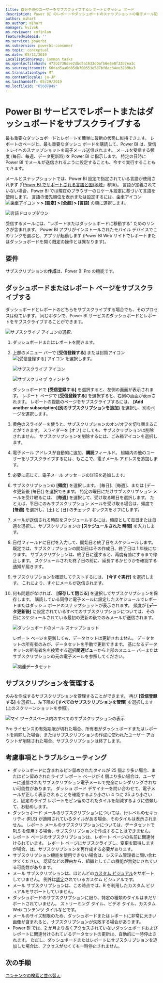 ```yaml
---
title: 自分や他のユーザーをサブスクライブするレポートとダッシュ ボード
description: Power BI のレポートやダッシュボードのスナップショットの電子メール配布を自分や同僚がサブスクライブする方法を説明します。
author: mihart
ms.author: mihart
manager: kvivek
ms.reviewer: cmfinlan
featuredvideoid: ''
ms.service: powerbi
ms.subservice: powerbi-consumer
ms.topic: conceptual
ms.date: 05/11/2019
LocalizationGroup: Common tasks
ms.openlocfilehash: 472b2736dae2dbc5a1633d0afb6e8e8f32b7ea3c
ms.sourcegitcommit: 60dad5aa0d85db790553e537bf8ac34ee3289ba3
ms.translationtype: MT
ms.contentlocale: ja-JP
ms.lasthandoff: 05/29/2019
ms.locfileid: "65607849"
---
```

# <a name="subscribe-to-a-report-or-dashboard-in-power-bi-service"></a>Power BI サービスでレポートまたはダッシュボードをサブスクライブする 
最も重要なダッシュボードとレポートを簡単に最新の状態に維持できます。 レポートのページと、最も重要なダッシュ ボードを購読して、Power BI は、受信トレイへのスナップショットを電子メール送信されます。 メールを受信する頻度 (毎日、毎週、データ更新時) を Power BI に指示します。 特定の日時に Power BI でメールが送信されるように設定することも、今すぐ実行することもできます。  

メールとスナップショットでは、Power BI 設定で指定されている言語が使用されます (「[Power BI でサポートされる言語と国/地域](../supported-languages-countries-regions.md)」参照)。 言語が定義されていない場合、Power BI では現在のブラウザーのロケール設定に基づいて言語を使用します。 言語の優先順位を表示または設定するには、歯車アイコン ![歯車アイコン](./media/end-user-subscribe/power-bi-settings-icon.png) >  **> [設定] > [全般] > [言語]** の順に選択します。 

![言語ドロップダウン](./media/end-user-subscribe/power-bi-language.png)

受信するメールには、"レポートまたはダッシュボードに移動する" ためのリンクが含まれます。 Power BI アプリがインストールされたモバイル デバイスでこのリンクを選ぶと、アプリが起動します (Power BI Web サイトでレポートまたはダッシュボードを開く既定の操作とは異なります)。


## <a name="requirements"></a>要件
サブスクリプションの**作成**は、Power BI Pro の機能です。   

## <a name="subscribe-to-a-dashboard-or-a-report-page"></a>ダッシュボードまたはレポート ページをサブスクライブする
ダッシュボードとレポートのどちらをサブスクライブする場合でも、そのプロセスは似ています。 同じボタンで、Power BI サービスのダッシュボードとレポートをサブスクライブすることができます。
 
![サブスクライブ アイコンの選択](./media/end-user-subscribe/power-bi-subscribe-orientation.png).

1. ダッシュボードまたはレポートを開きます。
2. 上部のメニュー バーで **[受信登録する]** または封筒アイコン ![[受信登録する] アイコン](./media/end-user-subscribe/power-bi-icon-envelope.png) を選択します。
   
   ![サブスクライブ アイコン](./media/end-user-subscribe/power-bi-subscribe-icon.png)

   ![サブスクライブ ウィンドウ](./media/end-user-subscribe/power-bi-emails-newer.png)
    
    ダッシュボードで **[受信登録する]** を選択すると、左側の画面が表示されます。 レポート ページで **[受信登録する]** を選択すると、右側の画面が表示されます。 レポートの複数のページをサブスクライブするには、 **[Add another subscription]\(別のサブスクリプションを追加\)** を選択し、別のページを選択します。 

4. 黄色のスライダーを使うと、サブスクリプションのオン/オフを切り替えることができます。  スライダーを [オフ] にしても、サブスクリプションは削除されません。 サブスクリプションを削除するには、ごみ箱アイコンを選択します。

4. 電子メール アドレスが自動的に追加、**購読**フィールド。 組織内の他のユーザーをサブスクライブするには、もここで、電子メール アドレスを追加します。 

5. 必要に応じて、電子メール メッセージの詳細を追加します。 

5. サブスクリプションの **[頻度]** を選択します。  [毎日]、[毎週]、または [データ更新後 (毎日)] を選択できます。  特定の曜日にだけサブスクリプション メールを受け取るには、 **[毎週]** を選択して、受け取る曜日を選択します。  たとえば、平日にのみサブスクリプション メールを受け取る場合は、頻度で **[毎週]** を選択し、[土] と [日] のチェック ボックスをオフにします。   

6. メールが送信される時刻をスケジュールするには、頻度として毎日または毎週を選択し、サブスクリプションの **[スケジュールされた** **時間]** を入力します。   

7. 日付フィールドに日付を入力して、開始日と終了日をスケジュールします。 既定では、サブスクリプションの開始日はその作成日、終了日は 1 年後になります。 サブスクリプションは、終了日に達すると、再度有効にするまで停止します。  スケジュールされた終了日の前に、延長するかどうかを確認する通知が届きます。     

8. サブスクリプションを確認してテストするには、 **[今すぐ実行]** を選択します。  これにより、すぐにメールが送信されます。 

8. 何も問題がなければ、 **[保存して閉じる]** を選択してサブスクリプションを保存します。 購読している同僚と電子メールに設定したスケジュールでレポートまたはダッシュ ボードのスナップショットが表示されます。 頻度が **[データ更新後]** に設定されているすべてのサブスクリプションについては、その日にスケジュールされている最初の更新の後でのみメールが送信されます。
   
   ![ダッシュボードのメール スナップショット](media/end-user-subscribe/power-bi-subscribe-email.png)
   
    レポート ページを更新しても、データセットは更新されません。 データセットの所有者のみが、データセットを手動で更新できます。 基になるデータセットの所有者名を検索する選択**関連ビュー**から上部のメニュー バーまたはサブスクリプションの元の電子メールを参照してください。
   
    ![関連データセット](./media/end-user-subscribe/power-bi-view-related-screen.png)


## <a name="manage-your-subscriptions"></a>サブスクリプションを管理する
のみを作成するサブスクリプションを管理することができます。 再び **[受信登録する]** を選択し、左下隅の **[すべてのサブスクリプションを管理]** を選択します (上のスクリーンショットを参照)。 

![マイ ワークスペース内のすべてのサブスクリプションの表示](./media/end-user-subscribe/power-bi-manage.png)

Pro ライセンスの有効期限が切れた場合、所有者がダッシュボードまたはレポートを削除した場合、またはサブスクリプションの作成に使われたユーザー アカウントが削除された場合、サブスクリプションは終了します。

## <a name="considerations-and-troubleshooting"></a>考慮事項とトラブルシューティング
* ダッシュボードに含まれるピン留めされたタイルが 25 個より多い場合、またはピン留めされたライブ レポート ページが 4 個より多い場合は、ユーザーに送信されたサブスクリプション電子メールで完全にレンダリングされない可能性があります。 ダッシュ ボード デザイナーを問い合わせて、電子メールが正しく表示されることを確認するより小さい 4 つに 25 より小さいと、固定のライブ レポートをピン留めされたタイルを削減するように依頼して、お勧めします。  
* ダッシュボード メールのサブスクリプションについては、行レベルのセキュリティ (RLS) が適用されているタイルがある場合、そのタイルは表示されません。  レポート メールのサブスクリプションについては、データセットで RLS を使用する場合、サブスクリプションを作成することはできません。
* レポート ページのサブスクリプションは、レポート ページの名前に関連付けられています。 レポート ページにサブスクライブし、変更を取得しますが場合、は、サブスクリプションを再作成する必要があります。
* サブスクリプション機能を使用できない場合は、システム管理者に問い合わせてください。 認証などの理由から、組織としてこの機能が無効にされている可能性があります。  
* メール サブスクリプションは、ほとんどの[カスタム ビジュアル](../power-bi-custom-visuals.md)をサポートしていません。  例外は[認定](../power-bi-custom-visuals-certified.md)されているカスタム ビジュアルです。  
* メール サブスクリプションは、この時点では、R を利用したカスタム ビジュアルをサポートしていません。  
* ダッシュボードのサブスクリプションに限り、特定の種類のタイルはまだサポートされていません。  ストリーミング タイル、ビデオ タイル、カスタム Web コンテンツ タイルなどです。     
* メールのサイズ制限のため、ダッシュボードまたはレポートに非常に大きい画像が含まれると、サブスクリプションが失敗する場合があります。    
* Power BI では、2 か月より長くアクセスされていないダッシュボードおよびレポートに関連付けられているデータセットの更新は、自動的に一時停止されます。  ただし、ダッシュボードまたはレポートにサブスクリプションを追加した場合は、アクセスがなくても一時停止されません。    

## <a name="next-steps"></a>次の手順

[コンテンツの検索と並べ替え](end-user-search-sort.md)
